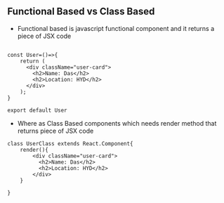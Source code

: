 ## Functional Based vs Class Based

- Functional based is javascript functional component and it returns a piece of JSX code

```  javascipt

const User=()=>{
    return (
      <div className="user-card">
        <h2>Name: Das</h2>
        <h2>Location: HYD</h2>
      </div>
    );
}

export default User
```
- Where as Class Based components  which needs render method that returns piece of JSX code

``` react
class UserClass extends React.Component{
    render(){
        <div className="user-card">
          <h2>Name: Das</h2>
          <h2>Location: HYD</h2>
        </div>
    }

}

```
